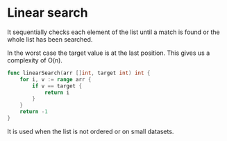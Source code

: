 # Linear search

It sequentially checks each element of the list until a match is found or the whole list has been searched.

In the worst case the target value is at the last position. This gives us a complexity of O(n).

```go
func linearSearch(arr []int, target int) int {
    for i, v := range arr {
        if v == target {
            return i
        }
    }
    return -1
}
```

It is used when the list is not ordered or on small datasets.